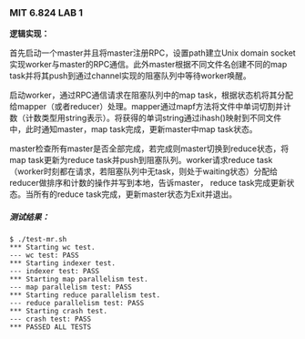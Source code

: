 ### MIT 6.824 LAB 1

**逻辑实现：**

首先启动一个master并且将master注册RPC，设置path建立Unix domain socket实现worker与master的RPC通信。此外master根据不同文件名创建不同的map task并将其push到通过channel实现的阻塞队列中等待worker唤醒。

启动worker，通过RPC通信请求在阻塞队列中的map task，根据状态机将其分配给mapper（或者reducer）处理。mapper通过mapf方法将文件中单词切割并计数（计数类型用string表示）。将获得的单词string通过ihash()映射到不同文件中，此时通知master，map task完成，更新master中map task状态。

master检查所有master是否全部完成，若完成则master切换到reduce状态，将map task更新为reduce task并push到阻塞队列。worker请求reduce task（worker时刻都在请求，若阻塞队列中无task，则处于waiting状态）分配给reducer做排序和计数的操作并写到本地，告诉master， reduce task完成更新状态。当所有的reduce task完成，更新master状态为Exit并退出。

##### 测试结果：

```shell
$ ./test-mr.sh        
*** Starting wc test.
--- wc test: PASS
*** Starting indexer test.
--- indexer test: PASS
*** Starting map parallelism test.
--- map parallelism test: PASS
*** Starting reduce parallelism test.
--- reduce parallelism test: PASS
*** Starting crash test.
--- crash test: PASS
*** PASSED ALL TESTS
```

